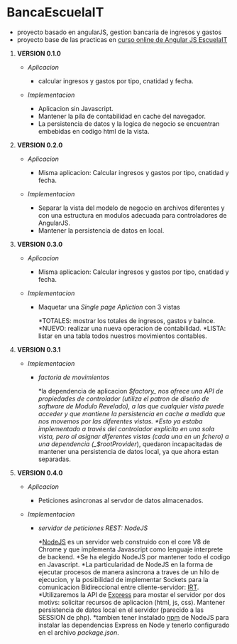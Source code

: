 # BancaEscuelaIT

*   proyecto basado en angularJS, gestion bancaria de ingresos y gastos
*   proyecto base de las practicas en [curso online de Angular JS EscuelaIT](http://escuela.it/cursos/taller-angularjs/)

1.  **VERSION 0.1.0**

    *   _Aplicacion_

        *   calcular ingresos y gastos por tipo, cnatidad y fecha.
    *   _Implementacion_

        *   Aplicacion sin Javascript.
        *   Mantener la pila de contabilidad en cache del navegador.
        *   La persistencia de datos y la logica de negocio se encuentran embebidas en codigo html de la vista.
2.  **VERSION 0.2.0**

    *   _Aplicacion_

        *   Misma aplicacion: Calcular ingresos y gastos por tipo, cnatidad y fecha.
    *   _Implementacion_

        *   Separar la vista del modelo de negocio en archivos diferentes y con una estructura en modulos adecuada para controladores de AngularJS.
        *   Mantener la persistencia de datos en local.
3.  **VERSION 0.3.0**

    *   _Aplicacion_

        *   Misma aplicacion: Calcular ingresos y gastos por tipo, cnatidad y fecha.
    *   _Implementacion_

        *   Maquetar una _Single page Apliction_ con 3 vistas

            *TOTALES: mostrar los totales de ingresos, gastos y balnce.
            *NUEVO: realizar una nueva operacion de contabilidad.
            *LISTA: listar en una tabla todos nuestros movimientos contables.
4.  **VERSION 0.3.1**

    *   _Implementacion_

        *   _factoria de movimientos_

            *la dependencia de aplicacion _$factory_ nos ofrece una API de propiedades de controlador (utiliza el patron de diseño de software de Modulo Revelado), a las que cualquier vista puede acceder y que mantiene la persistencia en cache a medida que nos movemos por las diferentes vistas.
            *Esto ya estaba implementado a través del controlador explicito en una sola vista, pero al asignar diferentes vistas (cada una en un fchero) a una dependencia (_$rootProvider_), quedaron incapacitadas de mantener una persistencia de datos local, ya que ahora estan separadas.
5.  **VERSION 0.4.0**

    *   _Aplicacion_

        *   Peticiones asincronas al servdor de datos almacenados.
    *   _Implementacion_

        *   _servidor de peticiones REST: NodeJS_

            *[NodeJS](http://nodejs.org/) es un servidor web construido con el core V8 de Chrome y que implementa Javascript como lenguaje interprete de backend.
            *Se ha elegido NodeJS por mantener todo el codigo en Javascript.
            *La particularidad de NodeJS en la forma de ejecutar procesos de manera asincrona a traves de un hilo de ejecucion, y la posibilidad de implementar Sockets para la comunicacion Bidireccional entre cliente-servidor: [IRT](http://en.wikipedia.org/wiki/Real-time).
            *Utilizaremos la API de [Express](http://expressjs.com/) para mostar el servidor por dos motivs: solicitar recursos de aplicacion (html, js, css). Mantener persistencia de datos local en el servidor (parecido a las SESSION de php).
            *tambien tener instalado [npm](https://www.npmjs.org/) de NodeJS para instalar las dependencias Express en Node y tenerlo configurado en el archivo _package.json_.